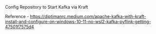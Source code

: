 Config Repository to Start Kafka via Kraft

Reference - https://diptimanrc.medium.com/apache-kafka-with-kraft-install-and-configure-on-windows-10-11-no-wsl2-kafka-pyflink-getting-47501f7575d4
